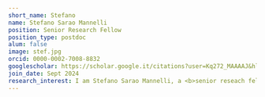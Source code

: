 ```yaml
---
short_name: Stefano
name: Stefano Sarao Mannelli
position: Senior Research Fellow
position_type: postdoc
alum: false
image: stef.jpg
orcid: 0000-0002-7008-8832
googlescholar: https://scholar.google.it/citations?user=Kq272_MAAAAJ&hl=en&oi=ao
join_date: Sept 2024
research_interest: I am Stefano Sarao Mannelli, a <b>senior reseach fellow</b> working with Andrew Saxe at Gatsby and SWC (University College London). Prior to my current position, I held a postdoctoral position at the University of Oxford (still with Andrew Saxe) and obtained a Ph.D. in Physics applied to Machine Learning at the University of Paris-Saclay supervised by Lenka Zdeborova. My research focuses on analyzing machine learning problems using a model-based approach, where the complexity of the problem is reduced to obtain a parsimonious solvable model that still captures the phenomenon of interest. In my previous works, I applied several variations of this approach to study problems in learning, such as transfer learning, continual learning, and curriculum learning.
---
```

